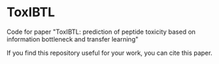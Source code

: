# ToxIBTL
Code for paper "ToxIBTL: prediction of peptide toxicity based on information bottleneck and transfer learning"

If you find this repository useful for your work, you can cite this paper.
